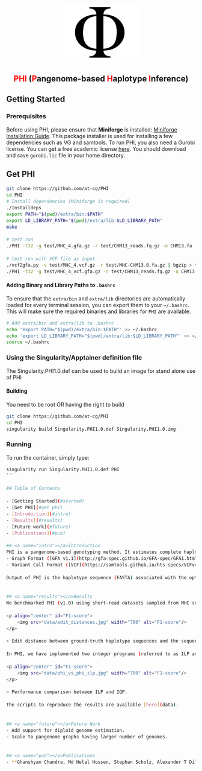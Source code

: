 <div align="center">
  <img src="test/logo/logo_phi.png" alt="PHI Logo" width="200">
</div>

## <div align="center"><span style="color:red;"><b>PHI</b></span> (<span style="color:red;"><b>P</b></span>angenome-based <span style="color:red;"><b>H</b></span>aplotype <span style="color:red;"><b>I</b></span>nference)</div>


## <a name="started"></a>Getting Started

### Prerequisites

Before using PHI, please ensure that **Miniforge** is installed: [Miniforge Installation Guide](https://github.com/conda-forge/miniforge). This package installer is used for installing a few dependencies such as VG and samtools. To run PHI, you also need a Gurobi license. You can get a free academic license [here](https://www.gurobi.com/academia/academic-program-and-licenses/). You should download and save `gurobi.lic` file in your home directory.

## <a name="get_phi"></a>Get PHI

```bash
git clone https://github.com/at-cg/PHI
cd PHI
# Install dependencies (Miniforge is required)
./Installdeps
export PATH="$(pwd)/extra/bin:$PATH"
export LD_LIBRARY_PATH="$(pwd)/extra/lib:$LD_LIBRARY_PATH"
make

# test run 
./PHI -t32 -g test/MHC_4.gfa.gz -r test/CHM13_reads.fq.gz -o CHM13.fa

# test run with VCF file as input
./vcf2gfa.py -v test/MHC_4.vcf.gz -r test/MHC-CHM13.0.fa.gz | bgzip > test/MHC_4_vcf.gfa.gz
./PHI -t32 -g test/MHC_4_vcf.gfa.gz -r test/CHM13_reads.fq.gz -o CHM13.fa
```

#### Adding Binary and Library Paths to `.bashrc`
To ensure that the `extra/bin` and `extra/lib` directories are automatically loaded for every terminal session, you can export them to your `~/.bashrc`. This will make sure the required binaries and libraries for `PHI` are available.

```bash
# Add extra/bin and extra/lib to .bashrc
echo 'export PATH="$(pwd)/extra/bin:$PATH"' >> ~/.bashrc
echo 'export LD_LIBRARY_PATH="$(pwd)/extra/lib:$LD_LIBRARY_PATH"' >> ~/.bashrc
source ~/.bashrc
```

### Using the Singularity/Apptainer definition file
The Singularity.PHI1.0.def can be used to build an image for stand alone use of PHI

#### Building
You need to be root OR having the right to build

```bash
git clone https://github.com/at-cg/PHI
cd PHI
singularity build Singularity.PHI1.0.def Singularity.PHI1.0.img
```
### Running
To run the container, simply type:

```bash
singularity run Singularity.PHI1.0.def PHI
̀```

## Table of Contents

- [Getting Started](#started)
- [Get PHI](#get_phi)
- [Introduction](#intro)
- [Results](#results)
- [Future work](#future)
- [Publications](#pub)

## <a name="intro"></a>Introduction
PHI is a pangenome-based genotyping method. It estimates complete haplotype sequence from low-coverage sequencing data (short-reads or long-reads of a haploid genome). Users should provide a pangenome graph reference in either:
- Graph Format ([GFA v1.1](http://gfa-spec.github.io/GFA-spec/GFA1.html#gfa-11)): A sequence graph-based representation of the pangenome graph. Graph should be acyclic.
- Variant Call Format ([VCF](https://samtools.github.io/hts-specs/VCFv4.2.pdf)): A list of multi-sample, multi-allelic phased variants along with a reference genome.

Output of PHI is the haplotype sequence (FASTA) associated with the optimal inferred path from the graph. It identifies a path in the pangenome graph that maximizes the matches between the path and read k-mers while minimizing recombination events (haplotype switches) along the path. We implemented integer programming to compute an optimal solution. The integer program is solved optimally using the [Gurobi optimizer](https://www.gurobi.com). Details of these formulations are described in our [paper](#publications).


## <a name="results"></a>Results
We benchmarked PHI (v1.0) using short-read datasets sampled from MHC sequences of five haplotypes (APD, DBB, MANN, QBL, and SSTO). This data was generated by [Houwaart et al. (2022)](https://doi.org/10.1111/tan.15020). These datasets were downsampled to various coverages ranging from 0.1x to 10x. We built a pangenome graph using [Minigraph-Cactus](https://github.com/ComparativeGenomicsToolkit/cactus/tree/master), comprising 49 complete [MHC sequences](https://doi.org/10.5281/zenodo.6617246). To assess the accuracy of PHI, we evaluated the edit distance between the inferred haplotype sequences and the MHC sequences from Houwaart et al. that were determined using de novo assembly and curation.

<p align="center" id="F1-score">
    <img src="data/edit_distances.jpg" width="700" alt="F1-score"/>
</p>

> Edit distance between ground-truth haplotype sequences and the sequences estimated by different tools (PHI, VG, and PanGenie). Lower edit distance implies higher accuracy. PHI provides advangate over existing methods on low-coverage inputs.

In PHI, we have implemented two integer programs (referred to as ILP and IQP respectively). They both solve the same problem, but differ in terms of their runtime and memory-usage. IQP is generally faster but it requires more memory. Users can select between the two using command line argument (see `./PHI -h`).

<p align="center" id="F1-score">
    <img src="data/phi_vs_phi_ilp.jpg" width="700" alt="F1-score"/>
</p>

> Performance comparison between ILP and IQP. 

The scripts to reproduce the results are available [here](data).


## <a name="future"></a>Future Work
- Add support for diploid genome estimation.
- Scale to pangenome graphs having larger number of genomes.


## <a name="pub"></a>Publications
- **Ghanshyam Chandra, Md Helal Hossen, Stephan Scholz, Alexander T Dilthey, Daniel Gibney and Chirag Jain**. "[Integer programming framework for pangenome-based genome inference](https://doi.org/10.1101/2024.10.27.620212)". *RECOMB* 2025.
